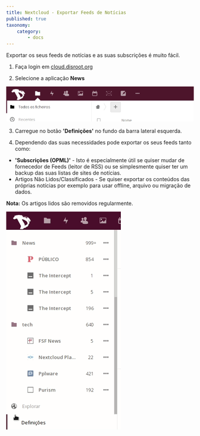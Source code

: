 ```yaml
---
title: Nextcloud - Exportar Feeds de Notícias
published: true
taxonomy:
    category:
        - docs
---
```


Exportar os seus feeds de notícias e as suas subscrições é muito fácil.

1. Faça login em [cloud.disroot.org](https://cloud.disroot.org)

2. Selecione a aplicação **News**


![](pt/select_app.gif)

3. Carregue no botão **'Definições'** no fundo da barra lateral esquerda.

5. Dependendo das suas necessidades pode exportar os seus feeds tanto como:
  - **'Subscrições (OPML)'** - Isto é especialmente útil se quiser mudar de fornecedor de Feeds (leitor de RSS) ou se simplesmente quiser ter um backup das suas listas de sites de notícias.
  - Artigos Não Lidos/Classificados - Se quiser exportar os conteúdos das próprias notícias por exemplo para usar offline, arquivo ou migração de dados.

  **Nota:** Os artigos lidos são removidos regularmente.


![](pt/export.gif)

